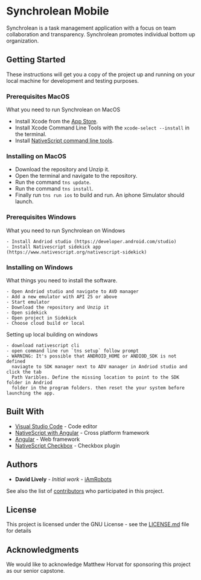 # Synchrolean Mobile

Synchrolean is a task management application with a focus on team collaboration and transparency. Synchrolean promotes individual bottom up organization.

## Getting Started

These instructions will get you a copy of the project up and running on your local machine for development and testing purposes.

### Prerequisites MacOS

What you need to run Synchrolean on MacOS

- Install Xcode from the [App Store](https://itunes.apple.com/us/app/xcode/id497799835?mt=12).
- Install Xcode Command Line Tools with the `xcode-select --install` in the terminal.
- Install [NativeScript command line tools](https://docs.nativescript.org/start/quick-setup).

### Installing on MacOS

- Download the repository and Unzip it.
- Open the terminal and navigate to the repository.
- Run the command `tns update`.
- Run the command `tns install`.
- Finally run `tns run ios` to build and run. An iphone Simulator should launch.

### Prerequisites Windows

What you need to run Synchrolean on Windows

```
- Install Andriod studio (https://developer.android.com/studio)
- Install Nativescript sidekick app (https://www.nativescript.org/nativescript-sidekick)
```

### Installing on Windows

What things you need to install the software.

```
- Open Andriod studio and navigate to AVD manager
- Add a new emulator with API 25 or above
- Start emulator
- Download the repository and Unzip it
- Open sidekick
- Open project in Sidekick
- Choose cloud build or local 
```
Setting up local building on windows
```
- download nativescript cli 
- open command line run `tns setup` follow prompt
- WARNING: It's possible that ANDROID_HOME or ANDIOD_SDK is not defined
  naviagte to SDK manager next to ADV manager in Andriod studio and click the tab
  Path Varibles. Define the missing location to point to the SDK folder in Andriod
  folder in the program folders. then reset the your system before launching the app.
```

## Built With

- [Visual Studio Code](https://code.visualstudio.com) - Code editor
- [NativeScript with Angular](https://www.nativescript.org) - Cross platform framework
- [Angular](https://angular.io) - Web framework
- [NativeScript Checkbox](https://www.npmjs.com/package/nativescript-checkbox) - Checkbox plugin

## Authors

- **David Lively** - _Initial work_ - [iAmRobots](https://github.com/iamrobots)

See also the list of [contributors](https://github.com/cs-capstone-team-c/synchrolean-mobile/contributors) who participated in this project.

## License

This project is licensed under the GNU License - see the [LICENSE.md](LICENSE.md) file for details

## Acknowledgments

We would like to acknowledge Matthew Horvat for sponsoring this project as our senior capstone.

